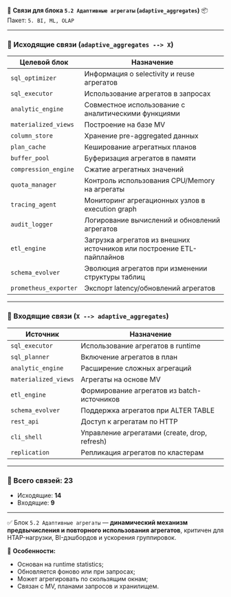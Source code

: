 🔗 **Связи для блока `5.2 Адаптивные агрегаты` (`adaptive_aggregates`)**
📦 Пакет: `5. BI, ML, OLAP`

---

### 🔻 Исходящие связи (`adaptive_aggregates --> X`)

| Целевой блок          | Назначение                                                             |
| --------------------- | ---------------------------------------------------------------------- |
| `sql_optimizer`       | Информация о selectivity и reuse агрегатов                             |
| `sql_executor`        | Использование агрегатов в запросах                                     |
| `analytic_engine`     | Совместное использование с аналитическими функциями                    |
| `materialized_views`  | Построение на базе MV                                                  |
| `column_store`        | Хранение pre-aggregated данных                                         |
| `plan_cache`          | Кеширование агрегатных планов                                          |
| `buffer_pool`         | Буферизация агрегатов в памяти                                         |
| `compression_engine`  | Сжатие агрегатных значений                                             |
| `quota_manager`       | Контроль использования CPU/Memory на агрегаты                          |
| `tracing_agent`       | Мониторинг агрегационных узлов в execution graph                       |
| `audit_logger`        | Логирование вычислений и обновлений агрегатов                          |
| `etl_engine`          | Загрузка агрегатов из внешних источников или построение ETL-пайплайнов |
| `schema_evolver`      | Эволюция агрегатов при изменении структуры таблиц                      |
| `prometheus_exporter` | Экспорт latency/обновлений агрегатов                                   |

---

### 🔺 Входящие связи (`X --> adaptive_aggregates`)

| Источник             | Назначение                                    |
| -------------------- | --------------------------------------------- |
| `sql_executor`       | Использование агрегатов в runtime             |
| `sql_planner`        | Включение агрегатов в план                    |
| `analytic_engine`    | Расширение сложных агрегаций                  |
| `materialized_views` | Агрегаты на основе MV                         |
| `etl_engine`         | Формирование агрегатов из batch-источников    |
| `schema_evolver`     | Поддержка агрегатов при ALTER TABLE           |
| `rest_api`           | Доступ к агрегатам по HTTP                    |
| `cli_shell`          | Управление агрегатами (create, drop, refresh) |
| `replication`        | Репликация агрегатов по кластерам             |

---

### 🧩 Всего связей: **23**

* Исходящие: **14**
* Входящие: **9**

---

✅ Блок `5.2 Адаптивные агрегаты` — **динамический механизм предвычисления и повторного использования агрегатов**, критичен для HTAP-нагрузки, BI-дэшбордов и ускорения группировок.

📌 **Особенности:**

* Основан на runtime statistics;
* Обновляется фоново или при запросах;
* Может агрегировать по скользящим окнам;
* Связан с MV, планами запросов и хранилищем.

